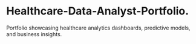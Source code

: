 # Healthcare-Data-Analyst-Portfolio.
Portfolio showcasing healthcare analytics dashboards, predictive models, and business insights.
